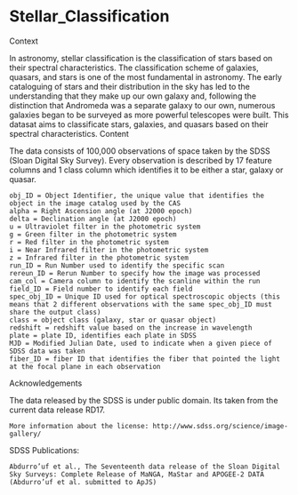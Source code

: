 # Stellar_Classification

Context

In astronomy, stellar classification is the classification of stars based on their spectral characteristics. The classification scheme of galaxies, quasars, and stars is one of the most fundamental in astronomy. The early cataloguing of stars and their distribution in the sky has led to the understanding that they make up our own galaxy and, following the distinction that Andromeda was a separate galaxy to our own, numerous galaxies began to be surveyed as more powerful telescopes were built. This datasat aims to classificate stars, galaxies, and quasars based on their spectral characteristics.
Content

The data consists of 100,000 observations of space taken by the SDSS (Sloan Digital Sky Survey). Every observation is described by 17 feature columns and 1 class column which identifies it to be either a star, galaxy or quasar.

    obj_ID = Object Identifier, the unique value that identifies the object in the image catalog used by the CAS
    alpha = Right Ascension angle (at J2000 epoch)
    delta = Declination angle (at J2000 epoch)
    u = Ultraviolet filter in the photometric system
    g = Green filter in the photometric system
    r = Red filter in the photometric system
    i = Near Infrared filter in the photometric system
    z = Infrared filter in the photometric system
    run_ID = Run Number used to identify the specific scan
    rereun_ID = Rerun Number to specify how the image was processed
    cam_col = Camera column to identify the scanline within the run
    field_ID = Field number to identify each field
    spec_obj_ID = Unique ID used for optical spectroscopic objects (this means that 2 different observations with the same spec_obj_ID must share the output class)
    class = object class (galaxy, star or quasar object)
    redshift = redshift value based on the increase in wavelength
    plate = plate ID, identifies each plate in SDSS
    MJD = Modified Julian Date, used to indicate when a given piece of SDSS data was taken
    fiber_ID = fiber ID that identifies the fiber that pointed the light at the focal plane in each observation

Acknowledgements

The data released by the SDSS is under public domain. Its taken from the current data release RD17.

    More information about the license: http://www.sdss.org/science/image-gallery/

SDSS Publications:

    Abdurro’uf et al., The Seventeenth data release of the Sloan Digital Sky Surveys: Complete Release of MaNGA, MaStar and APOGEE-2 DATA (Abdurro’uf et al. submitted to ApJS)
